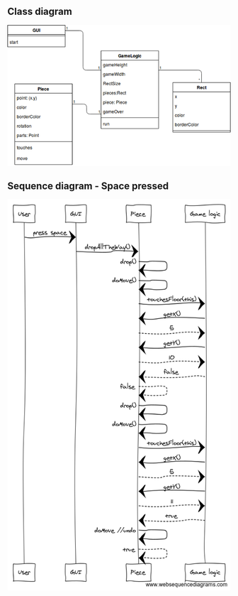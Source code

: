 ## Class diagram
![class diagram](https://github.com/tuomasmk/otm-harjoitustyo/blob/master/dokumentointi/Tetris_classdiagram.png "Tetris class diagram")

## Sequence diagram - Space pressed
![sequence diagram - space pressed](https://github.com/tuomasmk/otm-harjoitustyo/blob/master/dokumentointi/tetris_sequence_diagram_spacePressed.png "Tetris sequence diagram")
